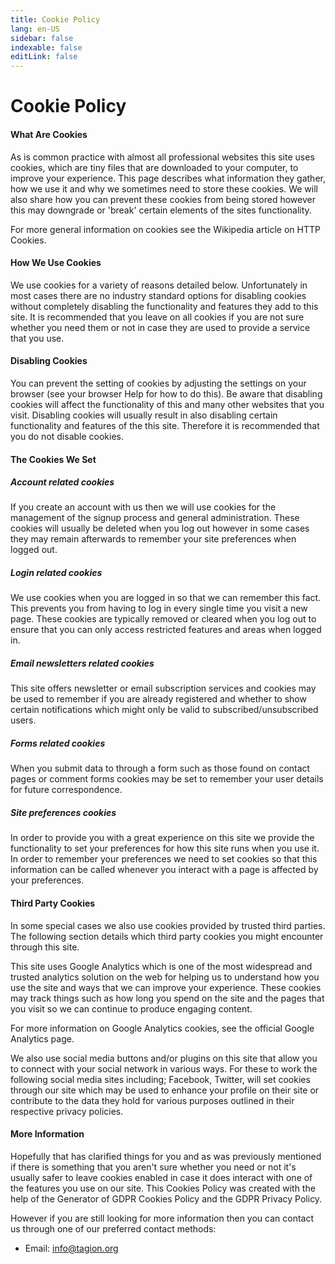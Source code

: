 ```yaml
---
title: Cookie Policy
lang: en-US
sidebar: false
indexable: false
editLink: false
---
```


# Cookie Policy

#### What Are Cookies
As is common practice with almost all professional websites this site uses cookies, which are tiny files that are downloaded to your computer, to improve your experience. This page describes what information they gather, how we use it and why we sometimes need to store these cookies. We will also share how you can prevent these cookies from being stored however this may downgrade or 'break' certain elements of the sites functionality.

For more general information on cookies see the Wikipedia article on HTTP Cookies.

#### How We Use Cookies
We use cookies for a variety of reasons detailed below. Unfortunately in most cases there are no industry standard options for disabling cookies without completely disabling the functionality and features they add to this site. It is recommended that you leave on all cookies if you are not sure whether you need them or not in case they are used to provide a service that you use.

#### Disabling Cookies
You can prevent the setting of cookies by adjusting the settings on your browser (see your browser Help for how to do this). Be aware that disabling cookies will affect the functionality of this and many other websites that you visit. Disabling cookies will usually result in also disabling certain functionality and features of the this site. Therefore it is recommended that you do not disable cookies.

#### The Cookies We Set
##### Account related cookies

If you create an account with us then we will use cookies for the management of the signup process and general administration. These cookies will usually be deleted when you log out however in some cases they may remain afterwards to remember your site preferences when logged out.

##### Login related cookies

We use cookies when you are logged in so that we can remember this fact. This prevents you from having to log in every single time you visit a new page. These cookies are typically removed or cleared when you log out to ensure that you can only access restricted features and areas when logged in.

##### Email newsletters related cookies

This site offers newsletter or email subscription services and cookies may be used to remember if you are already registered and whether to show certain notifications which might only be valid to subscribed/unsubscribed users.

##### Forms related cookies

When you submit data to through a form such as those found on contact pages or comment forms cookies may be set to remember your user details for future correspondence.

##### Site preferences cookies

In order to provide you with a great experience on this site we provide the functionality to set your preferences for how this site runs when you use it. In order to remember your preferences we need to set cookies so that this information can be called whenever you interact with a page is affected by your preferences.

#### Third Party Cookies
In some special cases we also use cookies provided by trusted third parties. The following section details which third party cookies you might encounter through this site.

This site uses Google Analytics which is one of the most widespread and trusted analytics solution on the web for helping us to understand how you use the site and ways that we can improve your experience. These cookies may track things such as how long you spend on the site and the pages that you visit so we can continue to produce engaging content.

For more information on Google Analytics cookies, see the official Google Analytics page.

We also use social media buttons and/or plugins on this site that allow you to connect with your social network in various ways. For these to work the following social media sites including; Facebook, Twitter, will set cookies through our site which may be used to enhance your profile on their site or contribute to the data they hold for various purposes outlined in their respective privacy policies.

#### More Information
Hopefully that has clarified things for you and as was previously mentioned if there is something that you aren't sure whether you need or not it's usually safer to leave cookies enabled in case it does interact with one of the features you use on our site. This Cookies Policy was created with the help of the Generator of GDPR Cookies Policy and the GDPR Privacy Policy.

However if you are still looking for more information then you can contact us through one of our preferred contact methods:

- Email: [info@tagion.org](mailto:info@tagion.org)